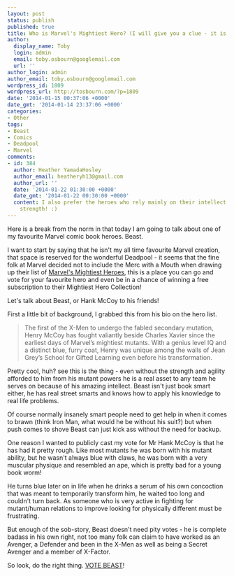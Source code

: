 ```yaml
---
layout: post
status: publish
published: true
title: Who is Marvel's Mightiest Hero? (I will give you a clue - it is Beast)
author:
  display_name: Toby
  login: admin
  email: toby.osbourn@googlemail.com
  url: ''
author_login: admin
author_email: toby.osbourn@googlemail.com
wordpress_id: 1809
wordpress_url: http://tosbourn.com/?p=1809
date: '2014-01-15 00:37:06 +0000'
date_gmt: '2014-01-14 23:37:06 +0000'
categories:
- Other
tags:
- Beast
- Comics
- Deadpool
- Marvel
comments:
- id: 384
  author: Heather YamadaHosley
  author_email: heatheryh13@gmail.com
  author_url: ''
  date: '2014-01-22 01:30:00 +0000'
  date_gmt: '2014-01-22 00:30:00 +0000'
  content: I also prefer the heroes who rely mainly on their intellect over their
    strength! :)
---
```

<p>Here is a break from the norm in that today I am going to talk about one of my favourite Marvel comic book heroes. Beast.</p>
<p>I want to start by saying that he isn't my all time favourite Marvel creation, that space is reserved for the wonderful Deadpool - it seems that the fine folk at Marvel decided not to include the Merc with a Mouth when drawing up their list of <a href="http://www.mightiestcollection.com/whosmightiest/">Marvel's Mightiest Heroes</a>, this is a place you can go and vote for your favourite hero and even be in a chance of winning a free subscription to their Mightiest Hero Collection!</p>
<p>Let's talk about Beast, or Hank McCoy to his friends!</p>
<p>First a little bit of background, I grabbed this from his bio on the hero list.</p>
<blockquote><p>The first of the X-Men to undergo the fabled secondary mutation, Henry McCoy has fought valiantly beside Charles Xavier since the earliest days of Marvel’s mightiest mutants. With a genius level IQ and a distinct blue, furry coat, Henry was unique among the walls of Jean Grey’s School for Gifted Learning even before his transformation.</p></blockquote>
<p>Pretty cool, huh? see this is the thing - even without the strength and agility afforded to him from his mutant powers he is a real asset to any team he serves on because of his amazing intellect. Beast isn't just book smart either, he has real street smarts and knows how to apply his knowledge to real life problems.</p>
<p>Of course normally insanely smart people need to get help in when it comes to brawn (think Iron Man, what would he be without his suit?) but when push comes to shove Beast can just kick ass without the need for backup.</p>
<p>One reason I wanted to publicly cast my vote for Mr Hank McCoy is that he has had it pretty rough. Like most mutants he was born with his mutant ability, but he wasn't always blue with claws, he was born with a very muscular physique and resembled an ape, which is pretty bad for a young book worm!</p>
<p>He turns blue later on in life when he drinks a serum of his own concoction that was meant to temporarily transform him, he waited too long and couldn't turn back. As someone who is very active in fighting for mutant/human relations to improve looking for physically different must be frustrating.</p>
<p>But enough of the sob-story, Beast doesn't need pity votes - he is complete badass in his own right, not too many folk can claim to have worked as an Avenger, a Defender and been in the X-Men as well as being a Secret Avenger and a member of X-Factor.</p>
<p>So look, do the right thing. <a href="http://www.mightiestcollection.com/whosmightiest/">VOTE BEAST</a>!</p>
